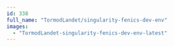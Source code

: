 ```yaml
---
id: 338
full_name: "TormodLandet/singularity-fenics-dev-env"
images: 
  - "TormodLandet-singularity-fenics-dev-env-latest"
---
```

